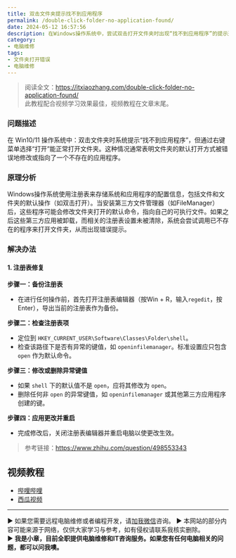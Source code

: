 ```yaml
---
title: 双击文件夹提示找不到应用程序
permalink: /double-click-folder-no-application-found/
date: 2024-05-12 16:57:56
description: 在Windows操作系统中，尝试双击打开文件夹时出现“找不到应用程序”的提示通常是由错误的注册表设置引起的，本文将提供详细的修复指南。
category:
- 电脑维修
tags:
- 文件夹打开错误
- 电脑维修
---
```


> 阅读全文：<https://itxiaozhang.com/double-click-folder-no-application-found/>  
> 此教程配合视频学习效果最佳，视频教程在文章末尾。  

### 问题描述

在 Win10/11 操作系统中：双击文件夹时系统提示“找不到应用程序”，但通过右键菜单选择“打开”能正常打开文件夹。这种情况通常表明文件夹的默认打开方式被错误地修改或指向了一个不存在的应用程序。

### 原理分析

Windows操作系统使用注册表来存储系统和应用程序的配置信息，包括文件和文件夹的默认操作（如双击打开）。当安装第三方文件管理器（如FileManager）后，这些程序可能会修改文件夹打开的默认命令，指向自己的可执行文件。如果之后这些第三方应用被卸载，而相关的注册表设置未被清除，系统会尝试调用已不存在的程序来打开文件夹，从而出现错误提示。

### 解决办法

#### 1. 注册表修复

**步骤一：备份注册表**

- 在进行任何操作前，首先打开注册表编辑器（按Win + R，输入`regedit`，按Enter），导出当前的注册表作为备份。

**步骤二：检查注册表项**

- 定位到 `HKEY_CURRENT_USER\Software\Classes\Folder\shell`。
- 检查该路径下是否有异常的键值，如 `openinfilemanager`。标准设置应只包含 `open` 作为默认命令。

**步骤三：修改或删除异常键值**

- 如果 `shell` 下的默认值不是 `open`，应将其修改为 `open`。
- 删除任何非 `open` 的异常键值，如 `openinfilemanager` 或其他第三方应用程序创建的键。

**步骤四：应用更改并重启**

- 完成修改后，关闭注册表编辑器并重启电脑以使更改生效。

> 参考链接：<https://www.zhihu.com/question/498553343>

## 视频教程

- [哔哩哔哩](https://www.bilibili.com/video/BV1mx4y1p74N)
- [西瓜视频](https://www.ixigua.com/7369164116059947560)

---

▶ 如果您需要远程电脑维修或者编程开发，请[加我微信](https://itxiaozhang.netlify.app/)咨询。 
▶ 本网站的部分内容可能来源于网络，仅供大家学习与参考，如有侵权请联系我核实删除。  
▶ **我是小章，目前全职提供电脑维修和IT咨询服务。如果您有任何电脑相关的问题，都可以问我噢。**  
